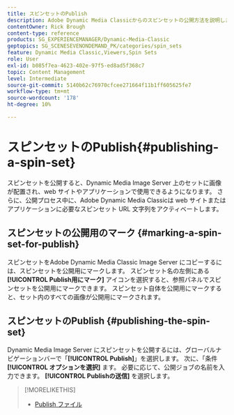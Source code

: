 ```yaml
---
title: スピンセットのPublish
description: Adobe Dynamic Media Classicからのスピンセットの公開方法を説明します。
contentOwner: Rick Brough
content-type: reference
products: SG_EXPERIENCEMANAGER/Dynamic-Media-Classic
geptopics: SG_SCENESEVENONDEMAND_PK/categories/spin_sets
feature: Dynamic Media Classic,Viewers,Spin Sets
role: User
exl-id: b085f7ea-4623-402e-97f5-ed8ad5f368c7
topic: Content Management
level: Intermediate
source-git-commit: 5140b62c76970cfcee271664f11b1ff605625fe7
workflow-type: tm+mt
source-wordcount: '178'
ht-degree: 10%

---
```


# スピンセットのPublish{#publishing-a-spin-set}

スピンセットを公開すると、Dynamic Media Image Server 上のセットに画像が配置され、web サイトやアプリケーションで使用できるようになります。 さらに、公開プロセス中に、Adobe Dynamic Media Classicは web サイトまたはアプリケーションに必要なスピンセット URL 文字列をアクティベートします。

## スピンセットの公開用のマーク {#marking-a-spin-set-for-publish}

スピンセットをAdobe Dynamic Media Classic Image Server にコピーするには、スピンセットを公開用にマークします。 スピンセット名の左側にある **[!UICONTROL Publish用にマーク]** アイコンを選択すると、参照パネルでスピンセットを公開用にマークできます。 スピンセット自体を公開用にマークすると、セット内のすべての画像が公開用にマークされます。

## スピンセットのPublish {#publishing-the-spin-set}

Dynamic Media Image Server にスピンセットを公開するには、グローバルナビゲーションバーで「**[!UICONTROL Publish]**」を選択します。 次に、「条件 **[!UICONTROL オプションを選択]** ます。 必要に応じて、公開ジョブの名前を入力できます。 **[!UICONTROL Publishの送信]** を選択します。

>[!MORELIKETHIS]
>
>* [Publish ファイル ](publishing-files.md#publishing_files)
